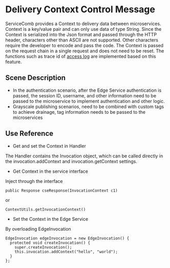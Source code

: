 # Delivery Context Control Message

ServiceComb provides a Context to delivery data between microservices. Context is a key/value pair and can only use data of type String. Since the Context is serialized into the Json format and passed through the HTTP header, characters other than ASCII are not supported. Other characters require the developer to encode and pass the code. The Context is passed on the request chain in a single request and does not need to be reset. The functions such as trace id of [access log](../build-provider/access-log-configuration.md) are implemented based on this feature.

## Scene Description
* In the authentication scenario, after the Edge Service authentication is passed, the session ID, username, and other information need to be passed to the microservice to implement authentication and other logic.
* Grayscale publishing scenarios, need to be combined with custom tags to achieve drainage, tag information needs to be passed to the microservices

## Use Reference

* Get and set the Context in Handler

The Handler contains the Invocation object, which can be called directly in the invocation.addContext and invocation.getContext settings.

* Get Context in the service interface

Inject through the interface
```
public Response cseResponse(InvocationContext c1)
```
or
```
ContextUtils.getInvocationContext()
```

* Set the Context in the Edge Service

By overloading EdgeInvocation
```
EdgeInvocation edgeInvocation = new EdgeInvocation() {
  protected void createInvocation() {
    super.createInvocation();
    this.invocation.addContext("hello", "world");
  }
};
```
